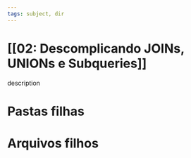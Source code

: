 ```yaml
---
tags: subject, dir
---
```


# [[02: Descomplicando JOINs, UNIONs e Subqueries]]

description

# Pastas filhas



# Arquivos filhos


